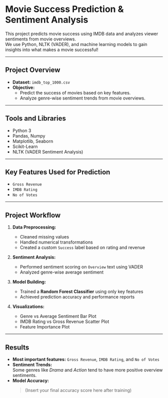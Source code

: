 # Movie Success Prediction & Sentiment Analysis

This project predicts movie success using IMDB data and analyzes viewer sentiments from movie overviews.  
We use Python, NLTK (VADER), and machine learning models to gain insights into what makes a movie successful!

---

## Project Overview

- **Dataset:** `imdb_top_1000.csv`
- **Objective:**  
  - Predict the success of movies based on key features.
  - Analyze genre-wise sentiment trends from movie overviews.

---

##  Tools and Libraries

- Python 3
- Pandas, Numpy
- Matplotlib, Seaborn
- Scikit-Learn
- NLTK (VADER Sentiment Analysis)

---

## Key Features Used for Prediction

- `Gross Revenue`
- `IMDB Rating`
- `No of Votes`

---

## Project Workflow

1. **Data Preprocessing:**  
   - Cleaned missing values
   - Handled numerical transformations
   - Created a custom `Success` label based on rating and revenue

2. **Sentiment Analysis:**  
   - Performed sentiment scoring on `Overview` text using VADER
   - Analyzed genre-wise average sentiment

3. **Model Building:**  
   - Trained a **Random Forest Classifier** using only key features
   - Achieved prediction accuracy and performance reports

4. **Visualizations:**  
   - Genre vs Average Sentiment Bar Plot
   - IMDB Rating vs Gross Revenue Scatter Plot
   - Feature Importance Plot

---

## Results

- **Most important features:** `Gross Revenue`, `IMDB Rating`, and `No of Votes`
- **Sentiment Trends:**  
  Some genres like *Drama* and *Action* tend to have more positive overview sentiments.
- **Model Accuracy:**  
  > (Insert your final accuracy score here after training)
